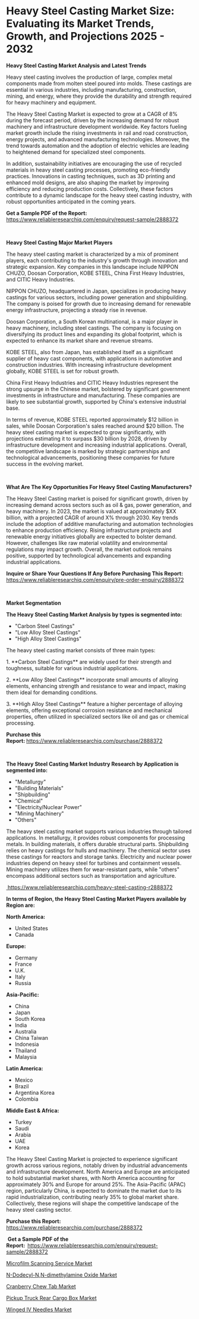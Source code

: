 <p><h1>Heavy Steel Casting Market Size: Evaluating its Market Trends, Growth, and Projections 2025 - 2032</h1></p><p><strong>Heavy Steel Casting Market Analysis and Latest Trends</strong></p>
<p><p>Heavy steel casting involves the production of large, complex metal components made from molten steel poured into molds. These castings are essential in various industries, including manufacturing, construction, mining, and energy, where they provide the durability and strength required for heavy machinery and equipment. </p><p>The Heavy Steel Casting Market is expected to grow at a CAGR of 8% during the forecast period, driven by the increasing demand for robust machinery and infrastructure development worldwide. Key factors fueling market growth include the rising investments in rail and road construction, energy projects, and advanced manufacturing technologies. Moreover, the trend towards automation and the adoption of electric vehicles are leading to heightened demand for specialized steel components. </p><p>In addition, sustainability initiatives are encouraging the use of recycled materials in heavy steel casting processes, promoting eco-friendly practices. Innovations in casting techniques, such as 3D printing and enhanced mold designs, are also shaping the market by improving efficiency and reducing production costs. Collectively, these factors contribute to a dynamic landscape for the heavy steel casting industry, with robust opportunities anticipated in the coming years.</p></p>
<p><strong>Get a Sample PDF of the Report:&nbsp;</strong> <a href="https://www.reliableresearchiq.com/enquiry/request-sample/2888372?utm_campaign=1870&utm_medium=2&utm_source=Github&utm_content=ia&utm_term=14032025&utm_id=heavy-steel-casting">https://www.reliableresearchiq.com/enquiry/request-sample/2888372</a></p>
<p>&nbsp;</p>
<p><strong>Heavy Steel Casting Major Market Players</strong></p>
<p><p>The heavy steel casting market is characterized by a mix of prominent players, each contributing to the industry's growth through innovation and strategic expansion. Key companies in this landscape include NIPPON CHUZO, Doosan Corporation, KOBE STEEL, China First Heavy Industries, and CITIC Heavy Industries.</p><p>NIPPON CHUZO, headquartered in Japan, specializes in producing heavy castings for various sectors, including power generation and shipbuilding. The company is poised for growth due to increasing demand for renewable energy infrastructure, projecting a steady rise in revenue.</p><p>Doosan Corporation, a South Korean multinational, is a major player in heavy machinery, including steel castings. The company is focusing on diversifying its product lines and expanding its global footprint, which is expected to enhance its market share and revenue streams.</p><p>KOBE STEEL, also from Japan, has established itself as a significant supplier of heavy cast components, with applications in automotive and construction industries. With increasing infrastructure development globally, KOBE STEEL is set for robust growth.</p><p>China First Heavy Industries and CITIC Heavy Industries represent the strong upsurge in the Chinese market, bolstered by significant government investments in infrastructure and manufacturing. These companies are likely to see substantial growth, supported by China's extensive industrial base.</p><p>In terms of revenue, KOBE STEEL reported approximately $12 billion in sales, while Doosan Corporation's sales reached around $20 billion. The heavy steel casting market is expected to grow significantly, with projections estimating it to surpass $30 billion by 2028, driven by infrastructure development and increasing industrial applications. Overall, the competitive landscape is marked by strategic partnerships and technological advancements, positioning these companies for future success in the evolving market.</p></p>
<p>&nbsp;</p>
<p><strong>What Are The Key Opportunities For Heavy Steel Casting Manufacturers?</strong></p>
<p><p>The Heavy Steel Casting market is poised for significant growth, driven by increasing demand across sectors such as oil & gas, power generation, and heavy machinery. In 2023, the market is valued at approximately $XX billion, with a projected CAGR of around X% through 2030. Key trends include the adoption of additive manufacturing and automation technologies to enhance production efficiency. Rising infrastructure projects and renewable energy initiatives globally are expected to bolster demand. However, challenges like raw material volatility and environmental regulations may impact growth. Overall, the market outlook remains positive, supported by technological advancements and expanding industrial applications.</p></p>
<p><strong>Inquire or Share Your Questions If Any Before Purchasing This Report:</strong> <a href="https://www.reliableresearchiq.com/enquiry/pre-order-enquiry/2888372?utm_campaign=1870&utm_medium=2&utm_source=Github&utm_content=ia&utm_term=14032025&utm_id=heavy-steel-casting">https://www.reliableresearchiq.com/enquiry/pre-order-enquiry/2888372</a></p>
<p>&nbsp;</p>
<p><strong>Market Segmentation</strong></p>
<p><strong>The Heavy Steel Casting Market Analysis by types is segmented into:</strong></p>
<p><ul><li>"Carbon Steel Castings"</li><li>"Low Alloy Steel Castings"</li><li>"High Alloy Steel Castings"</li></ul></p>
<p><p>The heavy steel casting market consists of three main types: </p><p>1. **Carbon Steel Castings** are widely used for their strength and toughness, suitable for various industrial applications. </p><p>2. **Low Alloy Steel Castings** incorporate small amounts of alloying elements, enhancing strength and resistance to wear and impact, making them ideal for demanding conditions. </p><p>3. **High Alloy Steel Castings** feature a higher percentage of alloying elements, offering exceptional corrosion resistance and mechanical properties, often utilized in specialized sectors like oil and gas or chemical processing.</p></p>
<p><strong>Purchase this Report:&nbsp;</strong><a href="https://www.reliableresearchiq.com/purchase/2888372?utm_campaign=1870&utm_medium=2&utm_source=Github&utm_content=ia&utm_term=14032025&utm_id=heavy-steel-casting">https://www.reliableresearchiq.com/purchase/2888372</a></p>
<p>&nbsp;</p>
<p><strong>The Heavy Steel Casting Market Industry Research by Application is segmented into:</strong></p>
<p><ul><li>"Metallurgy"</li><li>"Building Materials"</li><li>"Shipbuilding"</li><li>"Chemical"</li><li>"Electricity/Nuclear Power"</li><li>"Mining Machinery"</li><li>"Others"</li></ul></p>
<p><p>The heavy steel casting market supports various industries through tailored applications. In metallurgy, it provides robust components for processing metals. In building materials, it offers durable structural parts. Shipbuilding relies on heavy castings for hulls and machinery. The chemical sector uses these castings for reactors and storage tanks. Electricity and nuclear power industries depend on heavy steel for turbines and containment vessels. Mining machinery utilizes them for wear-resistant parts, while "others" encompass additional sectors such as transportation and agriculture.</p></p>
<p><a href="https://www.reliableresearchiq.com/heavy-steel-casting-r2888372?utm_campaign=1870&utm_medium=2&utm_source=Github&utm_content=ia&utm_term=14032025&utm_id=heavy-steel-casting">&nbsp;https://www.reliableresearchiq.com/heavy-steel-casting-r2888372</a></p>
<p><strong>In terms of Region, the Heavy Steel Casting Market Players available by Region are:</strong></p>
<p>
    <p> <strong> North America: </strong>
        <ul>
            <li>United States</li>
            <li>Canada</li>
        </ul>
        </p> 
    <p> <strong> Europe: </strong>
        <ul>
            <li>Germany</li>
            <li>France</li>
            <li>U.K.</li>
            <li>Italy</li>
            <li>Russia</li>
        </ul>
        </p> 
    <p> <strong> Asia-Pacific: </strong>
        <ul>
            <li>China</li>
            <li>Japan</li>
            <li>South Korea</li>
            <li>India</li>
            <li>Australia</li>
            <li>China Taiwan</li>
            <li>Indonesia</li>
            <li>Thailand</li>
            <li>Malaysia</li>
        </ul>
        </p> 
    <p> <strong> Latin America: </strong>
        <ul>
            <li>Mexico</li>
            <li>Brazil</li>
            <li>Argentina Korea</li>
            <li>Colombia</li>
        </ul>
        </p> 
    <p> <strong> Middle East & Africa: </strong>
        <ul>
            <li>Turkey</li>
            <li>Saudi</li>
            <li>Arabia</li>
            <li>UAE</li>
            <li>Korea</li>
        </ul>
    </p>
    </p>
<p><p>The Heavy Steel Casting Market is projected to experience significant growth across various regions, notably driven by industrial advancements and infrastructure development. North America and Europe are anticipated to hold substantial market shares, with North America accounting for approximately 30% and Europe for around 25%. The Asia-Pacific (APAC) region, particularly China, is expected to dominate the market due to its rapid industrialization, contributing nearly 35% to global market share. Collectively, these regions will shape the competitive landscape of the heavy steel casting sector.</p></p>
<p><strong>Purchase this Report: </strong><a href="https://www.reliableresearchiq.com/purchase/2888372?utm_campaign=1870&utm_medium=2&utm_source=Github&utm_content=ia&utm_term=14032025&utm_id=heavy-steel-casting">https://www.reliableresearchiq.com/purchase/2888372</a></p>
<p>&nbsp;<strong>Get a Sample PDF of the Report:&nbsp;&nbsp;</strong><a href="https://www.reliableresearchiq.com/enquiry/request-sample/2888372?utm_campaign=1870&utm_medium=2&utm_source=Github&utm_content=ia&utm_term=14032025&utm_id=heavy-steel-casting">https://www.reliableresearchiq.com/enquiry/request-sample/2888372</a></p>
<p><strong></strong></p>
<p><p><a href="https://github.com/yuukoleuda/Market-Research-Report-List-1/blob/main/microfilm-scanning-service-market.md?utm_campaign=1870&utm_medium=2&utm_source=Github&utm_content=ia&utm_term=14032025&utm_id=heavy-steel-casting">Microfilm Scanning Service Market</a></p><p><a href="https://github.com/kitsossadien/Market-Research-Report-List-1/blob/main/n-dodecyl-nn-dimethylamine-oxide-market.md?utm_campaign=1870&utm_medium=2&utm_source=Github&utm_content=ia&utm_term=14032025&utm_id=heavy-steel-casting">N-Dodecyl-N,N-dimethylamine Oxide Market</a></p><p><a href="https://github.com/marteyfito9/Market-Research-Report-List-1/blob/main/cranberry-chew-tab-market.md?utm_campaign=1870&utm_medium=2&utm_source=Github&utm_content=ia&utm_term=14032025&utm_id=heavy-steel-casting">Cranberry Chew Tab Market</a></p><p><a href="https://github.com/fungkychiman/Market-Research-Report-List-1/blob/main/pickup-truck-rear-cargo-box-market.md?utm_campaign=1870&utm_medium=2&utm_source=Github&utm_content=ia&utm_term=14032025&utm_id=heavy-steel-casting">Pickup Truck Rear Cargo Box Market</a></p><p><a href="https://github.com/saguegrody74/Market-Research-Report-List-1/blob/main/winged-lv-needles-market.md?utm_campaign=1870&utm_medium=2&utm_source=Github&utm_content=ia&utm_term=14032025&utm_id=heavy-steel-casting">Winged lV Needles Market</a></p></p>